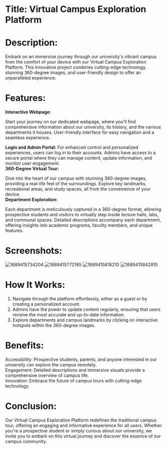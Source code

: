 # Title: Virtual Campus Exploration Platform
 
# Description:  
 
Embark on an immersive journey through our university's vibrant campus from the comfort of your device with our Virtual Campus Exploration Platform. This innovative project combines cutting-edge technology, stunning 360-degree images, and user-friendly design to offer an unparalleled experience.
    
# Features: 
**Interactive Webpage:**
 
Start your journey on our dedicated webpage, where you'll find comprehensive information about our university, its history, and the various departments it houses.
User-friendly interface for easy navigation and a seamless experience. <br>

**Login and Admin Portal:**
For enhanced control and personalized experiences, users can log in to their accounts.
Admins have access to a secure portal where they can manage content, update information, and monitor user engagement.<br>
**360-Degree Virtual Tour:**

Dive into the heart of our campus with stunning 360-degree images, providing a real-life feel of the surroundings.
Explore key landmarks, recreational areas, and study spaces, all from the convenience of your device.<br>
**Department Exploration:**

Each department is meticulously captured in a 360-degree format, allowing prospective students and visitors to virtually step inside lecture halls, labs, and communal spaces.
Detailed descriptions accompany each department, offering insights into academic programs, faculty members, and unique features.
# Screenshots:
![1689415734204](https://github.com/Hamza12378/CUI-Virtual-Campus-Tour/assets/111439617/b63e1f6b-65ec-4b20-be39-ca3a46cd7698)
![1689415772185](https://github.com/Hamza12378/CUI-Virtual-Campus-Tour/assets/111439617/d43867bd-c757-495f-8506-c552cd63bced)
![1689415818210](https://github.com/Hamza12378/CUI-Virtual-Campus-Tour/assets/111439617/3cfe1854-2e1b-4bbf-b631-9dd8525e6096)
![1689415842915](https://github.com/Hamza12378/CUI-Virtual-Campus-Tour/assets/111439617/60a54b03-5058-414b-9a63-38e2f234a06b)

# How It Works:
 
1. Navigate through the platform effortlessly, either as a guest or by creating a personalized account. <br>
2. Admins have the power to update content regularly, ensuring that users receive the most accurate and up-to-date information.<br>
3. Explore departments and campus landmarks by clicking on interactive hotspots within the 360-degree images.<br>
# Benefits:

Accessibility: Prospective students, parents, and anyone interested in our university can explore the campus remotely. <br>
Engagement: Detailed descriptions and immersive visuals provide a comprehensive overview of campus life.<br>
Innovation: Embrace the future of campus tours with cutting-edge technology.<br>

# Conclusion:

Our Virtual Campus Exploration Platform redefines the traditional campus tour, offering an engaging and informative experience for all users. Whether you're a prospective student or simply curious about our university, we invite you to embark on this virtual journey and discover the essence of our campus community.

